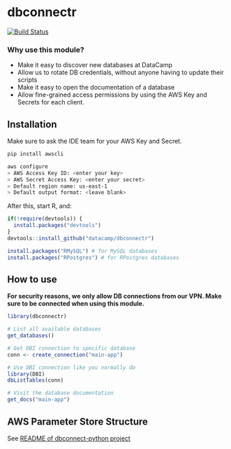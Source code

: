# dbconnectr

[![Build Status](https://api.travis-ci.org/datacamp/dbconnectr.svg?branch=master)](https://travis-ci.org/datacamp/dbconnectr)

### Why use this module?

- Make it easy to discover new databases at DataCamp
- Allow us to rotate DB credentials, without anyone having to update their scripts
- Make it easy to open the documentation of a database
- Allow fine-grained access permissions by using the AWS Key and Secrets for each client.

## Installation

Make sure to ask the IDE team for your AWS Key and Secret.

```bash
pip install awscli

aws configure
> AWS Access Key ID: <enter your key>
> AWS Secret Access Key: <enter your secret>
> Default region name: us-east-1
> Default output format: <leave blank>
```

After this, start R, and:

```R
if(!require(devtools)) {
  install.packages("devtools")
}
devtools::install_github("datacamp/dbconnectr")

install.packages("RMySQL") # for MySQL databases
install.packages("RPostgres") # for RPostgres databases
```

## How to use

**For security reasons, we only allow DB connections from our VPN. Make sure to be connected when using this module.**

```R
library(dbconnectr)

# List all available databases
get_databases()

# Get DBI connection to specific database
conn <- create_connection("main-app")

# Use DBI connection like you normally do
library(DBI)
dbListTables(conn)

# Visit the database documentation
get_docs("main-app")
```

## AWS Parameter Store Structure

See [README of dbconnect-python project](https://github.com/datacamp/dbconnect-python#aws-parameter-store-structure)

